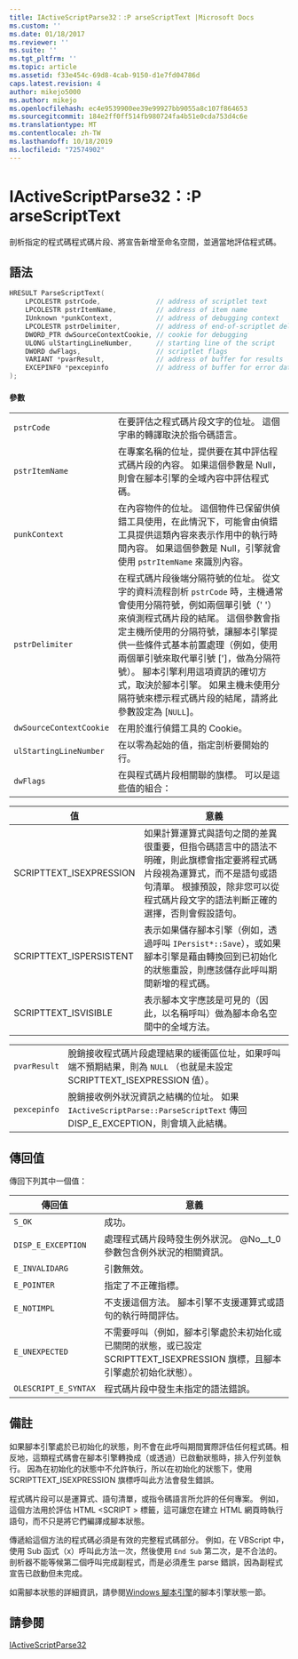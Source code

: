 ```yaml
---
title: IActiveScriptParse32：:P arseScriptText |Microsoft Docs
ms.custom: ''
ms.date: 01/18/2017
ms.reviewer: ''
ms.suite: ''
ms.tgt_pltfrm: ''
ms.topic: article
ms.assetid: f33e454c-69d8-4cab-9150-d1e7fd04786d
caps.latest.revision: 4
author: mikejo5000
ms.author: mikejo
ms.openlocfilehash: ec4e9539900ee39e99927bb9055a8c107f864653
ms.sourcegitcommit: 184e2ff0ff514fb980724fa4b51e0cda753d4c6e
ms.translationtype: MT
ms.contentlocale: zh-TW
ms.lasthandoff: 10/18/2019
ms.locfileid: "72574902"
---
```

# <a name="iactivescriptparse32parsescripttext"></a>IActiveScriptParse32：:P arseScriptText
剖析指定的程式碼程式碼片段、將宣告新增至命名空間，並適當地評估程式碼。  
  
## <a name="syntax"></a>語法  
  
```cpp
HRESULT ParseScriptText(  
    LPCOLESTR pstrCode,              // address of scriptlet text  
    LPCOLESTR pstrItemName,          // address of item name  
    IUnknown *punkContext,           // address of debugging context  
    LPCOLESTR pstrDelimiter,         // address of end-of-scriptlet delimiter  
    DWORD_PTR dwSourceContextCookie, // cookie for debugging  
    ULONG ulStartingLineNumber,      // starting line of the script  
    DWORD dwFlags,                   // scriptlet flags  
    VARIANT *pvarResult,             // address of buffer for results  
    EXCEPINFO *pexcepinfo            // address of buffer for error data  
);  
```  
  
#### <a name="parameters"></a>參數  
  
|||  
|-|-|  
|`pstrCode`|在要評估之程式碼片段文字的位址。 這個字串的轉譯取決於指令碼語言。|  
|`pstrItemName`|在專案名稱的位址，提供要在其中評估程式碼片段的內容。 如果這個參數是 Null，則會在腳本引擎的全域內容中評估程式碼。|  
|`punkContext`|在內容物件的位址。 這個物件已保留供偵錯工具使用，在此情況下，可能會由偵錯工具提供這類內容來表示作用中的執行時間內容。 如果這個參數是 Null，引擎就會使用 `pstrItemName` 來識別內容。|  
|`pstrDelimiter`|在程式碼片段後端分隔符號的位址。 從文字的資料流程剖析 `pstrCode` 時，主機通常會使用分隔符號，例如兩個單引號（' '）來偵測程式碼片段的結尾。 這個參數會指定主機所使用的分隔符號，讓腳本引擎提供一些條件式基本前置處理（例如，使用兩個單引號來取代單引號 [']，做為分隔符號）。 腳本引擎利用這項資訊的確切方式，取決於腳本引擎。 如果主機未使用分隔符號來標示程式碼片段的結尾，請將此參數設定為 [`NULL`]。|  
|`dwSourceContextCookie`|在用於進行偵錯工具的 Cookie。|  
|`ulStartingLineNumber`|在以零為起始的值，指定剖析要開始的行。|  
|`dwFlags`|在與程式碼片段相關聯的旗標。 可以是這些值的組合：|  
  
|值|意義|  
|-----------|-------------|  
|SCRIPTTEXT_ISEXPRESSION|如果計算運算式與語句之間的差異很重要，但指令碼語言中的語法不明確，則此旗標會指定要將程式碼片段視為運算式，而不是語句或語句清單。 根據預設，除非您可以從程式碼片段文字的語法判斷正確的選擇，否則會假設語句。|  
|SCRIPTTEXT_ISPERSISTENT|表示如果儲存腳本引擎（例如，透過呼叫 `IPersist*::Save`），或如果腳本引擎是藉由轉換回到已初始化的狀態重設，則應該儲存此呼叫期間新增的程式碼。|  
|SCRIPTTEXT_ISVISIBLE|表示腳本文字應該是可見的（因此，以名稱呼叫）做為腳本命名空間中的全域方法。|  
  
|||  
|-|-|  
|`pvarResult`|脫銷接收程式碼片段處理結果的緩衝區位址，如果呼叫端不預期結果，則為 `NULL` （也就是未設定 SCRIPTTEXT_ISEXPRESSION 值）。|  
|`pexcepinfo`|脫銷接收例外狀況資訊之結構的位址。 如果 `IActiveScriptParse::ParseScriptText` 傳回 DISP_E_EXCEPTION，則會填入此結構。|  
  
## <a name="return-value"></a>傳回值  
 傳回下列其中一個值：  
  
|傳回值|意義|  
|------------------|-------------|  
|`S_OK`|成功。|  
|`DISP_E_EXCEPTION`|處理程式碼片段時發生例外狀況。 @No__t_0 參數包含例外狀況的相關資訊。|  
|`E_INVALIDARG`|引數無效。|  
|`E_POINTER`|指定了不正確指標。|  
|`E_NOTIMPL`|不支援這個方法。 腳本引擎不支援運算式或語句的執行時間評估。|  
|`E_UNEXPECTED`|不需要呼叫（例如，腳本引擎處於未初始化或已關閉的狀態，或已設定 SCRIPTTEXT_ISEXPRESSION 旗標，且腳本引擎處於初始化狀態）。|  
|`OLESCRIPT_E_SYNTAX`|程式碼片段中發生未指定的語法錯誤。|  
  
## <a name="remarks"></a>備註  
 如果腳本引擎處於已初始化的狀態，則不會在此呼叫期間實際評估任何程式碼。相反地，這類程式碼會在腳本引擎轉換成（或透過）已啟動狀態時，排入佇列並執行。 因為在初始化的狀態中不允許執行，所以在初始化的狀態下，使用 SCRIPTTEXT_ISEXPRESSION 旗標呼叫此方法會發生錯誤。  
  
 程式碼片段可以是運算式、語句清單，或指令碼語言所允許的任何專案。 例如，這個方法用於評估 HTML \<SCRIPT > 標籤，這可讓您在建立 HTML 網頁時執行語句，而不只是將它們編譯成腳本狀態。  
  
 傳遞給這個方法的程式碼必須是有效的完整程式碼部分。 例如，在 VBScript 中，使用 Sub 函式（x）呼叫此方法一次，然後使用 `End Sub` 第二次，是不合法的。 剖析器不能等候第二個呼叫完成副程式，而是必須產生 parse 錯誤，因為副程式宣告已啟動但未完成。  
  
 如需腳本狀態的詳細資訊，請參閱[Windows 腳本引擎](../../winscript/windows-script-engines.md)的腳本引擎狀態一節。  
  
## <a name="see-also"></a>請參閱  
 [IActiveScriptParse32](../../winscript/reference/iactivescriptparse32.md)